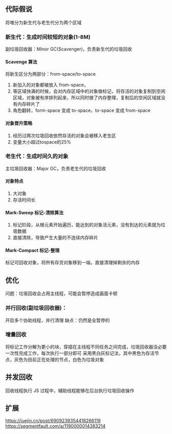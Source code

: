 <!-- @format -->

## 代际假说

将堆分为新生代与老生代分为两个区域

### 新生代：生成时间较短的对象(1-8M)

副垃圾回收器：Minor GC(Scavenger)，负责新生代的垃圾回收

#### Scavenge 算法

将新生区分为两部分：from-space/to-space

1. 新加入的对象都被放入 from-space，
2. 等区域快满的时候，会对内存区域中的对象做标记，将存活的对象复制到空闲区域，对象被有序排列起来，所以同时做了内存整理，复制后的空闲区域就没有内存碎片了
3. 角色翻转，form-space 变成 to-space，to-space 变成 from-space

#### 对象晋升策略

1. 经历过两次垃圾回收依然存活的对象会被移入老生区
2. 变量大小超过tospace的25%

### 老生代：生成时间久的对象

主垃圾回收器：Major GC，负责老生代的垃圾回收

#### 对象特点

1. 大对象
2. 存活时间长

#### Mark-Sweep 标记-清除算法

1. 标记阶段，从根元素开始遍历，能达到的对象活元素，没有到达的元素就为垃圾数据
2. 直接清除，导致产生大量的不连续内存碎片

#### Mark-Compact 标记-整理

标记可回收对象，将所有存货对象移到一端，直接清理掉剩余的内存

## 优化

问题：垃圾回收会占用主线程，可能会暂停造成画面卡顿

### 并行回收(副垃圾回收器)：

开启多个协助线程，并行清理
缺点：仍然是全暂停的

### 增量回收

将标记工作分解为更小的块，穿插在主线程不同任务之间完成，垃圾回收器没必要一次性完成工作，每次执行一部分即可
采用黑白灰标记法，其中黑色为存活节点，灰色为目前正在处理的节点，白色为垃圾对象

## 并发回收

回收线程执行 JS 过程中，辅助线程能够在后台执行垃圾回收操作

## 扩展
https://juejin.cn/post/6909239354418266119
https://segmentfault.com/a/1190000014383214
